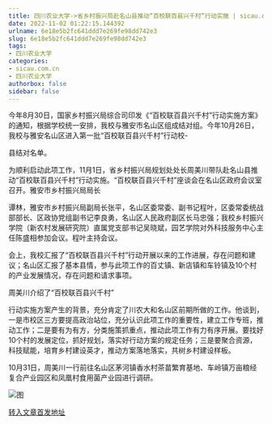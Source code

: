 ```yaml
---
title: 四川农业大学->省乡村振兴局赴名山县推动“百校联百县兴千村”行动实施 | sicau.com.cn
date: 2022-11-02 01:22:15.144392
urlname: 6e18e5b2fc641ddd7e269fe98dd742e3
slug: 6e18e5b2fc641ddd7e269fe98dd742e3
tags: 
- 四川农业大学
categories:
- sicau.com.cn
- 四川农业大学
authorbox: false
sidebar: false
---
```

今年8月30日，国家乡村振兴局综合司印发《“百校联百县兴千村”行动实施方案》的通知，根据学校统一安排，我校与雅安市名山区组成结对组。今年10月26日，我校与雅安名山区进入第一批“百校联百县兴千村”行动校-

县结对名单。

为顺利启动此项工作，11月1日，省乡村振兴局规划处处长周美川带队赴名山县推动“百校联百县兴千村”行动实施。“百校联百县兴千村”座谈会在名山区政府会议室召开。雅安市乡村振兴局局长
<!--more-->
谭林，雅安市乡村振兴局副局长张平，名山区委常委、副书记程叶，区委常委统战部部长、区政协党组副书记李良勇，名山区人民政府副区长马忠强；我校乡村振兴学院（新农村发展研究院）直属党支部书记吴晓斌，园艺学院对外科技服务中心主任陈盛相参加会议。程叶主持会议。

会上，我校汇报了“百校联百县兴千村”行动开展以来的工作进展，存在问题和建议；名山区汇报了基本县情，参与此项工作的百丈镇、新店镇和车铃镇及10个村的产业发展情况，存在问题和请求事项。

周美川介绍了“百校联百县兴千村”

行动实施方案产生的背景，充分肯定了川农大和名山区前期所做的工作。他谈到，一是市校区三方要提高政治站位，充分认识此项工作的重要性，建立工作专班，推动工作；二是要有为有方，分类施策抓重点，推动此项工作有力有序开展。要找好10个村的发展定位，抓好规划，落实好行动方案的规定任务；三是要聚合资源，科技赋能，培育乡村建设英才，推动方案落地落实，共树乡村建设样板。

10月31日，周美川一行前往名山区茅河镇香水村茶苗繁育基地、车岭镇万亩粮经复合产业园区和凤凰村食用菌产业园进行调研。

![图](https://news.sicau.edu.cn/__local/B/7C/8F/BC0A7D093A6A2BD8A3DA35F21F8_A39CD932_1AC53.png)

[转入文章首发地址](https://news.sicau.edu.cn/info/1078/70053.htm)
